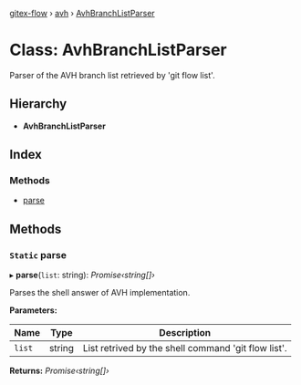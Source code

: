 [gitex-flow](../README.md) › [avh](../modules/avh.md) › [AvhBranchListParser](avh.avhbranchlistparser.md)

# Class: AvhBranchListParser

Parser of the AVH branch list retrieved by 'git flow <branchName> list'.

## Hierarchy

* **AvhBranchListParser**

## Index

### Methods

* [parse](avh.avhbranchlistparser.md#static-parse)

## Methods

### `Static` parse

▸ **parse**(`list`: string): *Promise‹string[]›*

Parses the shell answer of AVH implementation.

**Parameters:**

Name | Type | Description |
------ | ------ | ------ |
`list` | string | List retrived by the shell command 'git flow <branchName> list'.  |

**Returns:** *Promise‹string[]›*
